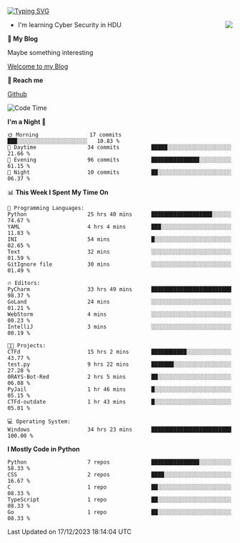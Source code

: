 [![Typing SVG](https://readme-typing-svg.herokuapp.com?font=Fira+Code&pause=1000&random=false&width=450&height=60&lines=Hello+%F0%9F%91%8B%F0%9F%8F%BB;I'm+JBNRZ)](https://git.io/typing-svg)

<a href="#">
  <img align="right" src="https://github-readme-stats.vercel.app/api?username=JBNRZ&show_icons=true&bg_color=15,f2f7fd,E0EAFC" />
</a>

- I'm learning Cyber Security in HDU

 **🌱 My Blog**

Maybe something interesting

[Welcome to my Blog](https://jbnrz.com.cn/)

 **💬 Reach me** 

[Github](https://github.com/JBNRZ)


<!--START_SECTION:waka-->
![Code Time](http://img.shields.io/badge/Code%20Time-194%20hrs%2033%20mins-blue)

**I'm a Night 🦉** 

```text
🌞 Morning                17 commits          ███░░░░░░░░░░░░░░░░░░░░░░   10.83 % 
🌆 Daytime                34 commits          █████░░░░░░░░░░░░░░░░░░░░   21.66 % 
🌃 Evening                96 commits          ███████████████░░░░░░░░░░   61.15 % 
🌙 Night                  10 commits          ██░░░░░░░░░░░░░░░░░░░░░░░   06.37 % 
```


📊 **This Week I Spent My Time On** 

```text
💬 Programming Languages: 
Python                   25 hrs 40 mins      ███████████████████░░░░░░   74.67 % 
YAML                     4 hrs 4 mins        ███░░░░░░░░░░░░░░░░░░░░░░   11.83 % 
INI                      54 mins             █░░░░░░░░░░░░░░░░░░░░░░░░   02.65 % 
Text                     32 mins             ░░░░░░░░░░░░░░░░░░░░░░░░░   01.59 % 
GitIgnore file           30 mins             ░░░░░░░░░░░░░░░░░░░░░░░░░   01.49 % 

🔥 Editors: 
PyCharm                  33 hrs 49 mins      █████████████████████████   98.37 % 
GoLand                   24 mins             ░░░░░░░░░░░░░░░░░░░░░░░░░   01.21 % 
WebStorm                 4 mins              ░░░░░░░░░░░░░░░░░░░░░░░░░   00.23 % 
IntelliJ                 3 mins              ░░░░░░░░░░░░░░░░░░░░░░░░░   00.19 % 

🐱‍💻 Projects: 
CTFd                     15 hrs 2 mins       ███████████░░░░░░░░░░░░░░   43.77 % 
test.py                  9 hrs 22 mins       ███████░░░░░░░░░░░░░░░░░░   27.28 % 
0RAYS-Bot-Red            2 hrs 5 mins        ██░░░░░░░░░░░░░░░░░░░░░░░   06.08 % 
PyJail                   1 hr 46 mins        █░░░░░░░░░░░░░░░░░░░░░░░░   05.15 % 
CTFd-outdate             1 hr 43 mins        █░░░░░░░░░░░░░░░░░░░░░░░░   05.01 % 

💻 Operating System: 
Windows                  34 hrs 23 mins      █████████████████████████   100.00 % 
```

**I Mostly Code in Python** 

```text
Python                   7 repos             ███████████████░░░░░░░░░░   58.33 % 
CSS                      2 repos             ████░░░░░░░░░░░░░░░░░░░░░   16.67 % 
C                        1 repo              ██░░░░░░░░░░░░░░░░░░░░░░░   08.33 % 
TypeScript               1 repo              ██░░░░░░░░░░░░░░░░░░░░░░░   08.33 % 
Go                       1 repo              ██░░░░░░░░░░░░░░░░░░░░░░░   08.33 % 
```




 Last Updated on 17/12/2023 18:14:04 UTC
<!--END_SECTION:waka-->
